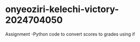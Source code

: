 # onyeoziri-kelechi-victory-2024704050
Assignment -Python code to convert scores to grades using if 
